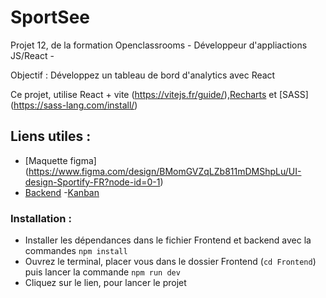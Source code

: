 # SportSee

Projet 12, de la formation Openclassrooms - Développeur d'appliactions JS/React -

Objectif : Développez un tableau de bord d'analytics avec React

Ce projet, utilise React + vite (https://vitejs.fr/guide/),[Recharts](https://recharts.org/en-US/guide) et [SASS] (https://sass-lang.com/install/)

## Liens utiles :

- [Maquette figma] (https://www.figma.com/design/BMomGVZqLZb811mDMShpLu/UI-design-Sportify-FR?node-id=0-1)
- [Backend](https://github.com/OpenClassrooms-Student-Center/SportSee) -[Kanban](https://openclassrooms.notion.site/Tableau-de-bord-SportSee-6686aa4b5f44417881a4884c9af5669e)

### Installation :

- Installer les dépendances dans le fichier Frontend et backend avec la commandes `npm install`
- Ouvrez le terminal, placer vous dans le dossier Frontend (`cd Frontend`) puis lancer la commande `npm run dev`
- Cliquez sur le lien, pour lancer le projet
